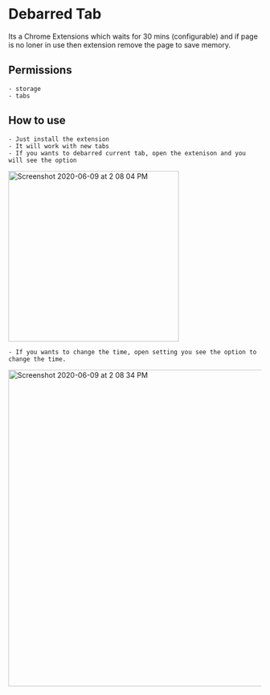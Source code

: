 # Debarred Tab

Its a Chrome Extensions which waits for 30 mins (configurable) and if page is no loner in use then extension remove the page to save memory. 


## Permissions

	- storage
	- tabs

## How to use

	- Just install the extension
	- It will work with new tabs
	- If you wants to debarred current tab, open the extenison and you will see the option

   <img width="339" alt="Screenshot 2020-06-09 at 2 08 04 PM" src="https://user-images.githubusercontent.com/3380641/84126435-83e83300-aa5b-11ea-9d8b-96eb578d706b.png">

	- If you wants to change the time, open setting you see the option to change the time. 

   <img width="629" alt="Screenshot 2020-06-09 at 2 08 34 PM" src="https://user-images.githubusercontent.com/3380641/84126481-93677c00-aa5b-11ea-99c8-69b01afd14e4.png">

